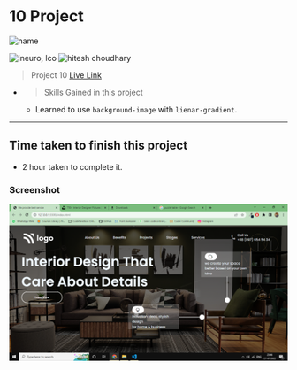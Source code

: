 # 10 Project 
![name](https://img.shields.io/badge/ByNihal-siddiqui-lightgrey)


![ineuro, lco](https://img.shields.io/badge/iNeuron-LCO-green)
![hitesh choudhary](https://img.shields.io/badge/Hitesh--Choudhary-Full--stack--JS--bootcamp-red)

 > Project 10 [Live Link](interiordesign)

- >  Skills Gained in this project
    -   Learned to use `background-image` with `lienar-gradient`.

---

## Time taken to finish this project

-   2 hour taken to complete it.

### Screenshot

![Screenshot](./Pro10-a.png)
